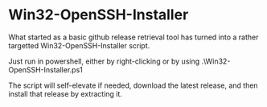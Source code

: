 # Win32-OpenSSH-Installer

What started as a basic github release retrieval tool has turned into a rather targetted Win32-OpenSSH-Installer script.

Just run in powershell, either by right-clicking or by using .\Win32-OpenSSH-Installer.ps1

The script will self-elevate if needed, download the latest release, and then install that release by extracting it.

